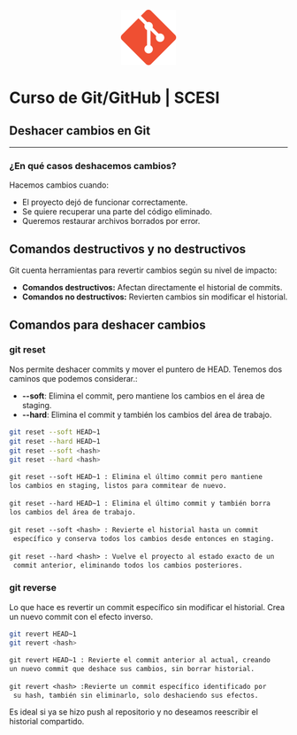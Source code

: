 <p align="center">
  <img src="img/git.png" alt="Logo" width="100"/>
</p>

# Curso de Git/GitHub | SCESI

## Deshacer cambios en Git

---

### ¿En qué casos deshacemos cambios?

Hacemos cambios cuando:

- El proyecto dejó de funcionar correctamente.
- Se quiere recuperar una parte del código eliminado.
- Queremos restaurar archivos borrados por error.

## Comandos destructivos y no destructivos

Git cuenta herramientas para revertir cambios según su nivel de impacto:

- **Comandos destructivos:** Afectan directamente el historial de commits.
- **Comandos no destructivos:** Revierten cambios sin modificar el historial.

## Comandos para deshacer cambios

### git reset

Nos permite deshacer commits y mover el puntero de HEAD. Tenemos dos caminos que podemos considerar.:

- **--soft**: Elimina el commit, pero mantiene los cambios en el área de staging.
- **--hard**: Elimina el commit y también los cambios del área de trabajo.

```bash
git reset --soft HEAD~1
git reset --hard HEAD~1
git reset --soft <hash>
git reset --hard <hash>
```

```
git reset --soft HEAD~1 : Elimina el último commit pero mantiene 
los cambios en staging, listos para commitear de nuevo.

git reset --hard HEAD~1 : Elimina el último commit y también borra 
los cambios del área de trabajo.

git reset --soft <hash> : Revierte el historial hasta un commit
 específico y conserva todos los cambios desde entonces en staging.

git reset --hard <hash> : Vuelve el proyecto al estado exacto de un
 commit anterior, eliminando todos los cambios posteriores.
```

### git reverse

Lo que hace es revertir un commit específico sin modificar el historial. Crea un nuevo commit con el efecto inverso.

```bash
git revert HEAD~1
git revert <hash>
```

```
git revert HEAD~1 : Revierte el commit anterior al actual, creando 
un nuevo commit que deshace sus cambios, sin borrar historial.

git revert <hash> :Revierte un commit específico identificado por
 su hash, también sin eliminarlo, solo deshaciendo sus efectos.
```

Es ideal si ya se hizo push al repositorio y no deseamos reescribir el historial compartido.
